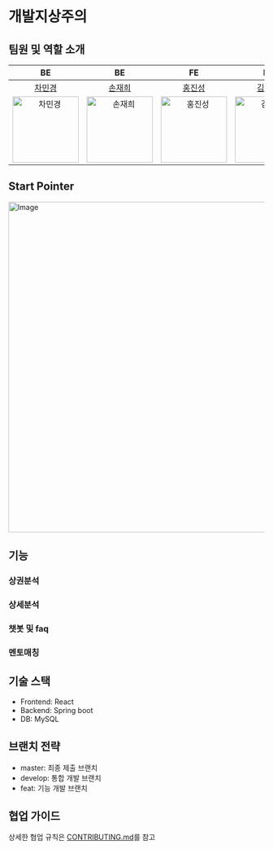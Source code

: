 # 개발지상주의

## 팀원 및 역할 소개

| BE | BE | FE | FE | FE | P&D |
|:------:|:------:|:------:|:------:|:------:|:------:|
| [차민경](https://github.com/chamingyeong00) | [손재희](https://github.com/JHEEE116) | [홍진성](https://github.com/gyeongsangseaman) | [김민정](https://github.com/minjeong517) |[강민혁](https://github.com/martinkang1234) |[조하영](https://github.com/haycho33) |
| <img src="https://avatars.githubusercontent.com/u/165614132?v=4" alt="차민경" width="130"> | <img src="https://avatars.githubusercontent.com/u/204812665?v=4" alt="손재희" width="130"> | <img src="https://avatars.githubusercontent.com/u/194925284?v=4" alt="홍진성" width="130"> | <img src="https://avatars.githubusercontent.com/u/120231104?v=4" alt="김민정" width="130"> |<img src="https://avatars.githubusercontent.com/u/205292832?v=4" alt="강민혁" width="130"> |<img src="https://avatars.githubusercontent.com/u/204812467?v=4" alt="조하영" width="130"> |<

## Start Pointer 
<img width="1159" height="650" alt="Image" src="https://github.com/user-attachments/assets/8c1cfaa0-d969-4b0c-a6dc-8b7388bc47b8" />

## 기능

### 상권분석 

### 상세분석 

### 챗봇 및 faq 

### 멘토매칭



## 기술 스택

- Frontend: React
- Backend: Spring boot
- DB: MySQL

## 브랜치 전략

- master: 최종 제출 브랜치
- develop: 통합 개발 브랜치
- feat: 기능 개발 브랜치

## 협업 가이드

상세한 협업 규칙은 [CONTRIBUTING.md](./CONTRIBUTING.md)를 참고
